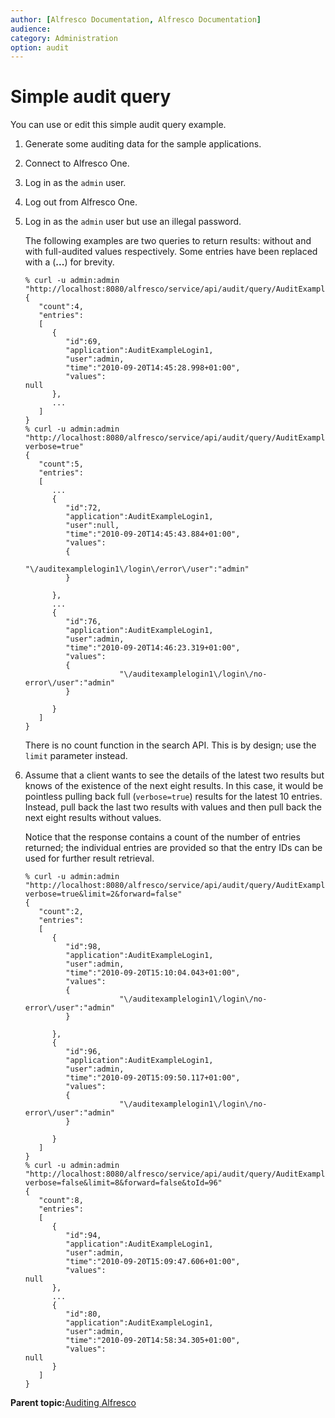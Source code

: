 ```yaml
---
author: [Alfresco Documentation, Alfresco Documentation]
audience: 
category: Administration
option: audit
---
```


# Simple audit query

You can use or edit this simple audit query example.

1.  Generate some auditing data for the sample applications.

2.  Connect to Alfresco One.

3.  Log in as the `admin` user.

4.  Log out from Alfresco One.

5.  Log in as the `admin` user but use an illegal password.

    The following examples are two queries to return results: without and with full-audited values respectively. Some entries have been replaced with a \(**...**\) for brevity.

    ```
    % curl -u admin:admin "http://localhost:8080/alfresco/service/api/audit/query/AuditExampleLogin1"
    {
       "count":4,
       "entries": 
       [
          {
             "id":69,
             "application":AuditExampleLogin1,
             "user":admin,
             "time":"2010-09-20T14:45:28.998+01:00",
             "values":
    null
          },
          ...
       ]
    }
    % curl -u admin:admin "http://localhost:8080/alfresco/service/api/audit/query/AuditExampleLogin1?verbose=true"
    {
       "count":5,
       "entries": 
       [
          ...
          {
             "id":72,
             "application":AuditExampleLogin1,
             "user":null,
             "time":"2010-09-20T14:45:43.884+01:00",
             "values":
             {
                         "\/auditexamplelogin1\/login\/error\/user":"admin"
             }
             
          },
          ...
          {
             "id":76,
             "application":AuditExampleLogin1,
             "user":admin,
             "time":"2010-09-20T14:46:23.319+01:00",
             "values":
             {
                         "\/auditexamplelogin1\/login\/no-error\/user":"admin"
             }
             
          }
       ]
    }
    ```

    There is no count function in the search API. This is by design; use the `limit` parameter instead.

6.  Assume that a client wants to see the details of the latest two results but knows of the existence of the next eight results. In this case, it would be pointless pulling back full \(`verbose=true`\) results for the latest 10 entries. Instead, pull back the last two results with values and then pull back the next eight results without values.

    Notice that the response contains a count of the number of entries returned; the individual entries are provided so that the entry IDs can be used for further result retrieval.

    ```
    % curl -u admin:admin "http://localhost:8080/alfresco/service/api/audit/query/AuditExampleLogin1?verbose=true&limit=2&forward=false"
    {
       "count":2,
       "entries": 
       [
          {
             "id":98,
             "application":AuditExampleLogin1,
             "user":admin,
             "time":"2010-09-20T15:10:04.043+01:00",
             "values":
             {
                         "\/auditexamplelogin1\/login\/no-error\/user":"admin"
             }
             
          },
          {
             "id":96,
             "application":AuditExampleLogin1,
             "user":admin,
             "time":"2010-09-20T15:09:50.117+01:00",
             "values":
             {
                         "\/auditexamplelogin1\/login\/no-error\/user":"admin"
             }
             
          }
       ]
    }
    % curl -u admin:admin "http://localhost:8080/alfresco/service/api/audit/query/AuditExampleLogin1?verbose=false&limit=8&forward=false&toId=96"
    {
       "count":8,
       "entries": 
       [
          {
             "id":94,
             "application":AuditExampleLogin1,
             "user":admin,
             "time":"2010-09-20T15:09:47.606+01:00",
             "values":
    null
          },
          ...
          {
             "id":80,
             "application":AuditExampleLogin1,
             "user":admin,
             "time":"2010-09-20T14:58:34.305+01:00",
             "values":
    null
          }
       ]
    }
    ```


**Parent topic:**[Auditing Alfresco](../concepts/audit-intro.md)

